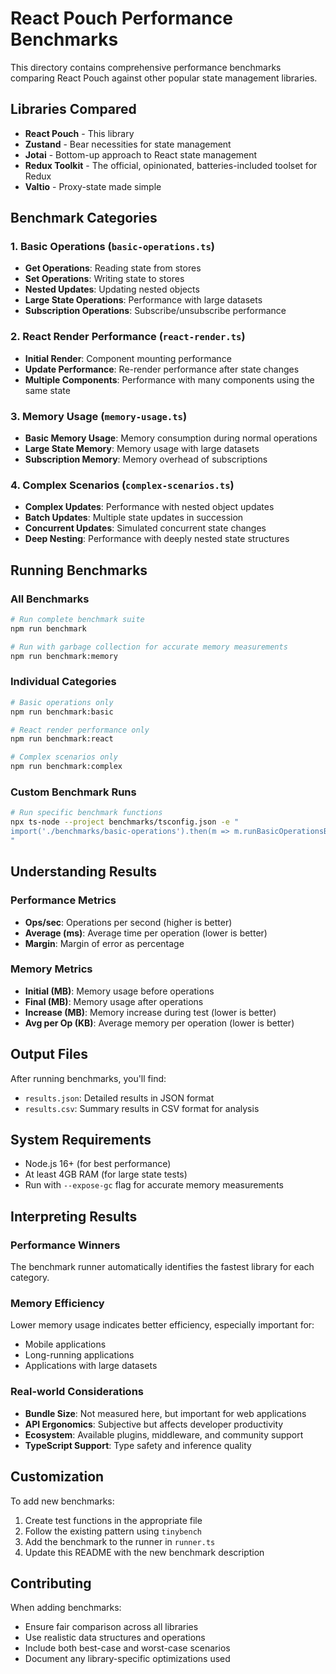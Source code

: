 # React Pouch Performance Benchmarks

This directory contains comprehensive performance benchmarks comparing React Pouch against other popular state management libraries.

## Libraries Compared

- **React Pouch** - This library
- **Zustand** - Bear necessities for state management
- **Jotai** - Bottom-up approach to React state management
- **Redux Toolkit** - The official, opinionated, batteries-included toolset for Redux
- **Valtio** - Proxy-state made simple

## Benchmark Categories

### 1. Basic Operations (`basic-operations.ts`)
- **Get Operations**: Reading state from stores
- **Set Operations**: Writing state to stores
- **Nested Updates**: Updating nested objects
- **Large State Operations**: Performance with large datasets
- **Subscription Operations**: Subscribe/unsubscribe performance

### 2. React Render Performance (`react-render.ts`)
- **Initial Render**: Component mounting performance
- **Update Performance**: Re-render performance after state changes
- **Multiple Components**: Performance with many components using the same state

### 3. Memory Usage (`memory-usage.ts`)
- **Basic Memory Usage**: Memory consumption during normal operations
- **Large State Memory**: Memory usage with large datasets
- **Subscription Memory**: Memory overhead of subscriptions

### 4. Complex Scenarios (`complex-scenarios.ts`)
- **Complex Updates**: Performance with nested object updates
- **Batch Updates**: Multiple state updates in succession
- **Concurrent Updates**: Simulated concurrent state changes
- **Deep Nesting**: Performance with deeply nested state structures

## Running Benchmarks

### All Benchmarks
```bash
# Run complete benchmark suite
npm run benchmark

# Run with garbage collection for accurate memory measurements
npm run benchmark:memory
```

### Individual Categories
```bash
# Basic operations only
npm run benchmark:basic

# React render performance only
npm run benchmark:react

# Complex scenarios only
npm run benchmark:complex
```

### Custom Benchmark Runs
```bash
# Run specific benchmark functions
npx ts-node --project benchmarks/tsconfig.json -e "
import('./benchmarks/basic-operations').then(m => m.runBasicOperationsBenchmarks())
"
```

## Understanding Results

### Performance Metrics
- **Ops/sec**: Operations per second (higher is better)
- **Average (ms)**: Average time per operation (lower is better)
- **Margin**: Margin of error as percentage

### Memory Metrics
- **Initial (MB)**: Memory usage before operations
- **Final (MB)**: Memory usage after operations
- **Increase (MB)**: Memory increase during test (lower is better)
- **Avg per Op (KB)**: Average memory per operation (lower is better)

## Output Files

After running benchmarks, you'll find:
- `results.json`: Detailed results in JSON format
- `results.csv`: Summary results in CSV format for analysis

## System Requirements

- Node.js 16+ (for best performance)
- At least 4GB RAM (for large state tests)
- Run with `--expose-gc` flag for accurate memory measurements

## Interpreting Results

### Performance Winners
The benchmark runner automatically identifies the fastest library for each category.

### Memory Efficiency
Lower memory usage indicates better efficiency, especially important for:
- Mobile applications
- Long-running applications
- Applications with large datasets

### Real-world Considerations
- **Bundle Size**: Not measured here, but important for web applications
- **API Ergonomics**: Subjective but affects developer productivity
- **Ecosystem**: Available plugins, middleware, and community support
- **TypeScript Support**: Type safety and inference quality

## Customization

To add new benchmarks:

1. Create test functions in the appropriate file
2. Follow the existing pattern using `tinybench`
3. Add the benchmark to the runner in `runner.ts`
4. Update this README with the new benchmark description

## Contributing

When adding benchmarks:
- Ensure fair comparison across all libraries
- Use realistic data structures and operations
- Include both best-case and worst-case scenarios
- Document any library-specific optimizations used